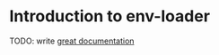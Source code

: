 # Introduction to env-loader

TODO: write [great documentation](http://jacobian.org/writing/what-to-write/)
